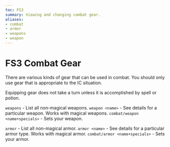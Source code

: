 ```yaml
---
toc: FS3
summary: Viewing and changing combat gear.
aliases:
- combat
- armor
- weapons
- weapon
---
```

# FS3 Combat Gear

There are various kinds of gear that can be used in combat.  You should only use gear that is appropriate to the IC situation. 

Equipping gear does not take a turn unless it is accomplished by spell or potion. 

`weapons` - List all non-magical weapons.
`weapon <name>` - See details for a particular weapon. Works with magical weapons.
`combat/weapon <name+specials>` - Sets your weapon.

`armor` - List all non-magical armor.
`armor <name>` - See details for a particular armor type. Works with magical armor.
`combat/armor <name+specials>` - Sets your armor.